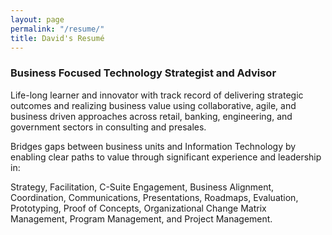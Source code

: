 ```yaml
---
layout: page
permalink: "/resume/"
title: David's Resumé
---
```


### Business Focused Technology Strategist and Advisor
Life-long learner and innovator with track record of delivering strategic outcomes and realizing business value using collaborative, agile, and business driven approaches across retail, banking, engineering, and government sectors in consulting and presales.

Bridges gaps between business units and Information Technology by enabling clear paths to value through significant experience and leadership in:

<span style="text-align: center;">
Strategy, Facilitation, C-Suite Engagement, Business Alignment, Coordination, Communications, Presentations, Roadmaps, Evaluation, Prototyping, Proof of Concepts, Organizational Change Matrix Management, Program Management, and Project Management.
</span>
